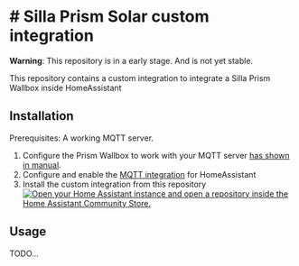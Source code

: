#  # Silla Prism Solar custom integration

**Warning**: This repository is in a early stage. And is not yet stable.

This repository contains a custom integration to integrate a Silla Prism Wallbox inside HomeAssistant

## Installation

Prerequisites: A working MQTT server.

1) Configure the Prism Wallbox to work with your MQTT server  [has shown in manual](https://support.silla.industries/wp-content/uploads/2023/09/DOC-Prism_MQTT_Manual-rel.2.0_rev.-20220105-EN.pdf).
2) Configure and enable the [MQTT integration](https://www.home-assistant.io/integrations/mqtt/) for HomeAssistant
3) Install the custom integration from this repository [![Open your Home Assistant instance and open a repository inside the Home Assistant Community Store.](https://my.home-assistant.io/badges/hacs_repository.svg)](https://my.home-assistant.io/redirect/hacs_repository/?owner=Stefano+Pagnottelli&repository=https%3A%2F%2Fgithub.com%2Fpersuader72%2Fcustom-components.git&category=integration)

## Usage

TODO...
